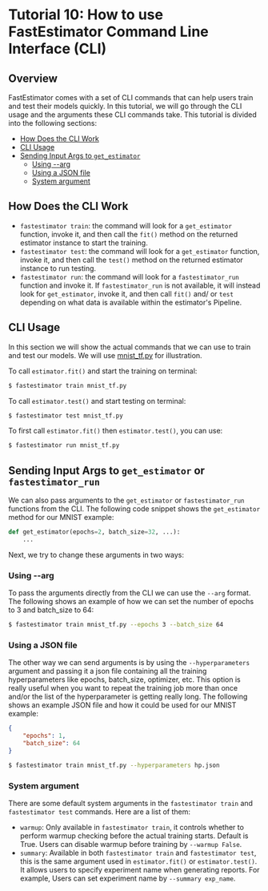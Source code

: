 # Tutorial 10: How to use FastEstimator Command Line Interface (CLI)

## Overview
FastEstimator comes with a set of CLI commands that can help users train and test their models quickly. In this tutorial, we will go through the CLI usage and the arguments these CLI commands take. This tutorial is divided into the following sections:

* [How Does the CLI Work](#t10intro)
* [CLI Usage](#t10usage)
* [Sending Input Args to `get_estimator`](#t10args)
  * [Using --arg](#t10arg)
  * [Using a JSON file](#t10json)
  * [System argument](#t10system)

<a id='t10intro'></a>
## How Does the CLI Work
* `fastestimator train`: the command will look for a `get_estimator` function, invoke it, and then call the `fit()` method on the returned estimator instance to start the training.
* `fastestimator test`: the command will look for a `get_estimator` function, invoke it, and then call the `test()` method on the returned estimator instance to run testing.
* `fastestimator run`: the command will look for a `fastestimator_run` function and invoke it. If `fastestimator_run` is not available, it will instead look for `get_estimator`, invoke it, and then call `fit()` and/ or `test` depending on what data is available within the estimator's Pipeline.

###

<a id='t10usage'></a>
## CLI Usage
In this section we will show the actual commands that we can use to train and test our models. We will use [mnist_tf.py](https://github.com/fastestimator/fastestimator/blob/master/apphub/image_classification/mnist/mnist_tf.py) for illustration.

To call `estimator.fit()` and start the training on terminal:

``` bash
$ fastestimator train mnist_tf.py
```

To call `estimator.test()` and start testing on terminal:

``` bash
$ fastestimator test mnist_tf.py
```

To first call `estimator.fit()` then `estimator.test()`, you can use:
``` bash
$ fastestimator run mnist_tf.py
```

<a id='t10args'></a>
## Sending Input Args to `get_estimator` or `fastestimator_run`
We can also pass arguments to the `get_estimator` or `fastestimator_run` functions from the CLI. The following code snippet shows the `get_estimator` method for our MNIST example:
```python
def get_estimator(epochs=2, batch_size=32, ...):
    ...
```

Next, we try to change these arguments in two ways:

<a id='t10arg'></a>
### Using --arg
To pass the arguments directly from the CLI we can use the `--arg` format. The following shows an example of how we can set the number of epochs to 3 and batch_size to 64:

``` bash
$ fastestimator train mnist_tf.py --epochs 3 --batch_size 64
```

<a id='t10json'></a>
### Using a JSON file
The other way we can send arguments is by using the `--hyperparameters` argument and passing it a json file containing all the training hyperparameters like epochs, batch_size, optimizer, etc. This option is really useful when you want to repeat the training job more than once and/or the list of the hyperparameter is getting really long. The following shows an example JSON file and how it could be used for our MNIST example:
``` json
{
    "epochs": 1,
    "batch_size": 64
}
```
``` bash
$ fastestimator train mnist_tf.py --hyperparameters hp.json
```
<a id='t10system'></a>
### System argument
There are some default system arguments in the `fastestimator train` and `fastestimator test` commands. Here are a list of them:
* `warmup`:  Only available in `fastestimator train`, it controls whether to perform warmup checking before the actual training starts. Default is True. Users can disable warmup before training by `--warmup False`.
* `summary`: Available in both `fastestimator train` and `fastestimator test`, this is the same argument used in `estimator.fit()` or `estimator.test()`. It allows users to specify experiment name when generating reports. For example, Users can set experiment name by `--summary exp_name`.
